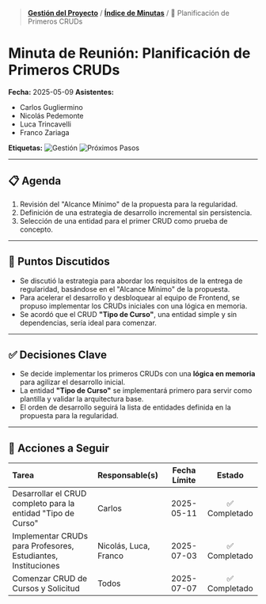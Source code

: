 > **[Gestión del Proyecto](../README.md)** / **[Índice de Minutas](./README.md)** / 📄 Planificación de Primeros CRUDs

# Minuta de Reunión: Planificación de Primeros CRUDs

**Fecha:** 2025-05-09
**Asistentes:**

- Carlos Gugliermino
- Nicolás Pedemonte
- Luca Trincavelli
- Franco Zariaga

**Etiquetas:** ![Gestión](https://img.shields.io/badge/GESTIÓN-fd7e14?style=for-the-badge) ![Próximos Pasos](https://img.shields.io/badge/PRÓXIMOS_PASOS-6f42c1?style=for-the-badge)

---

## 📋 Agenda

1.  Revisión del "Alcance Mínimo" de la propuesta para la regularidad.
2.  Definición de una estrategia de desarrollo incremental sin persistencia.
3.  Selección de una entidad para el primer CRUD como prueba de concepto.

---

## 💬 Puntos Discutidos

- Se discutió la estrategia para abordar los requisitos de la entrega de regularidad, basándose en el "Alcance Mínimo" de la propuesta.
- Para acelerar el desarrollo y desbloquear al equipo de Frontend, se propuso implementar los CRUDs iniciales con una lógica en memoria.
- Se acordó que el CRUD **"Tipo de Curso"**, una entidad simple y sin dependencias, sería ideal para comenzar.

---

## ✅ Decisiones Clave

- Se decide implementar los primeros CRUDs con una **lógica en memoria** para agilizar el desarrollo inicial.
- La entidad **"Tipo de Curso"** se implementará primero para servir como plantilla y validar la arquitectura base.
- El orden de desarrollo seguirá la lista de entidades definida en la propuesta para la regularidad.

---

## 🚀 Acciones a Seguir

| Tarea                                                         | Responsable(s)        | Fecha Límite |    Estado     |
| :------------------------------------------------------------ | :-------------------- | :----------: | :-----------: |
| Desarrollar el CRUD completo para la entidad "Tipo de Curso"  | Carlos                |  2025-05-11  | ✅ Completado |
| Implementar CRUDs para Profesores, Estudiantes, Instituciones | Nicolás, Luca, Franco |  2025-07-03  | ✅ Completado |
| Comenzar CRUD de Cursos y Solicitud                           | Todos                 |  2025-07-07  | ✅ Completado |
